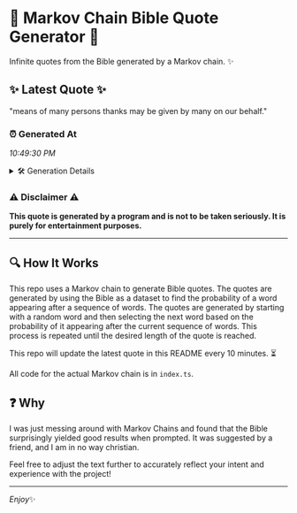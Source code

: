 # 📖 Markov Chain Bible Quote Generator 📖

Infinite quotes from the Bible generated by a Markov chain. ✨

## ✨ Latest Quote ✨
"means of many persons thanks may be given by many on our behalf."

### ⏰ Generated At
*10:49:30 PM*

<details>
    <summary>🛠️ Generation Details</summary>
    <p>
        <strong>🌱 Seed:</strong> means<br>
        <strong>🔄 Iterations:</strong> 12<br>
        <strong>📜 Context History:</strong><br>[ means ]: of<br>[ means, of ]: many<br>[ means, of, many ]: persons<br>[ means, of, many, persons ]: thanks<br>[ means, of, many, persons, thanks ]: may<br>[ means, of, many, persons, thanks, may ]: be<br>[ of, many, persons, thanks, may, be ]: given<br>[ many, persons, thanks, may, be, given ]: by<br>[ persons, thanks, may, be, given, by ]: many<br>[ thanks, may, be, given, by, many ]: on<br>[ may, be, given, by, many, on ]: our<br>[ be, given, by, many, on, our ]: behalf.<br>
    </p>
</details>

### ⚠️ Disclaimer ⚠️
**This quote is generated by a program and is not to be taken seriously. It is purely for entertainment purposes.**

---

## 🔍 How It Works

This repo uses a Markov chain to generate Bible quotes. The quotes are generated by using the Bible as a dataset to find the probability of a word appearing after a sequence of words. The quotes are generated by starting with a random word and then selecting the next word based on the probability of it appearing after the current sequence of words. This process is repeated until the desired length of the quote is reached.

This repo will update the latest quote in this README every 10 minutes. ⏳

All code for the actual Markov chain is in `index.ts`.

## ❓ Why

I was just messing around with Markov Chains and found that the Bible surprisingly yielded good results when prompted. 
It was suggested by a friend, and I am in no way christian.

Feel free to adjust the text further to accurately reflect your intent and experience with the project!

---

*Enjoy*✨
